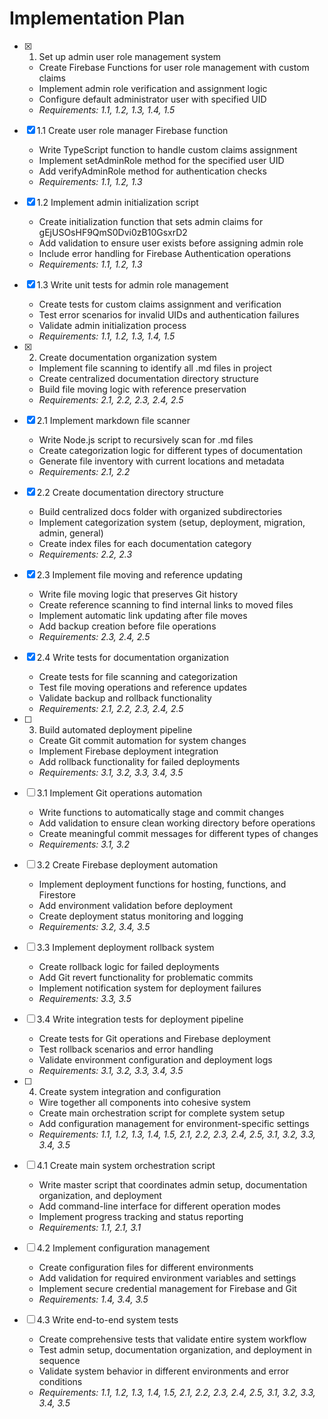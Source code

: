 # Implementation Plan

- [x] 1. Set up admin user role management system





  - Create Firebase Functions for user role management with custom claims
  - Implement admin role verification and assignment logic
  - Configure default administrator user with specified UID
  - _Requirements: 1.1, 1.2, 1.3, 1.4, 1.5_

- [x] 1.1 Create user role manager Firebase function


  - Write TypeScript function to handle custom claims assignment
  - Implement setAdminRole method for the specified user UID
  - Add verifyAdminRole method for authentication checks
  - _Requirements: 1.1, 1.2, 1.3_

- [x] 1.2 Implement admin initialization script


  - Create initialization function that sets admin claims for gEjUSOsHF9QmS0Dvi0zB10GsxrD2
  - Add validation to ensure user exists before assigning admin role
  - Include error handling for Firebase Authentication operations
  - _Requirements: 1.1, 1.2, 1.3_

- [x] 1.3 Write unit tests for admin role management


  - Create tests for custom claims assignment and verification
  - Test error scenarios for invalid UIDs and authentication failures
  - Validate admin initialization process
  - _Requirements: 1.1, 1.2, 1.3, 1.4, 1.5_

- [x] 2. Create documentation organization system




  - Implement file scanning to identify all .md files in project
  - Create centralized documentation directory structure
  - Build file moving logic with reference preservation
  - _Requirements: 2.1, 2.2, 2.3, 2.4, 2.5_

- [x] 2.1 Implement markdown file scanner


  - Write Node.js script to recursively scan for .md files
  - Create categorization logic for different types of documentation
  - Generate file inventory with current locations and metadata
  - _Requirements: 2.1, 2.2_

- [x] 2.2 Create documentation directory structure


  - Build centralized docs folder with organized subdirectories
  - Implement categorization system (setup, deployment, migration, admin, general)
  - Create index files for each documentation category
  - _Requirements: 2.2, 2.3_

- [x] 2.3 Implement file moving and reference updating


  - Write file moving logic that preserves Git history
  - Create reference scanning to find internal links to moved files
  - Implement automatic link updating after file moves
  - Add backup creation before file operations
  - _Requirements: 2.3, 2.4, 2.5_

- [x] 2.4 Write tests for documentation organization


  - Create tests for file scanning and categorization
  - Test file moving operations and reference updates
  - Validate backup and rollback functionality
  - _Requirements: 2.1, 2.2, 2.3, 2.4, 2.5_

- [ ] 3. Build automated deployment pipeline
  - Create Git commit automation for system changes
  - Implement Firebase deployment integration
  - Add rollback functionality for failed deployments
  - _Requirements: 3.1, 3.2, 3.3, 3.4, 3.5_

- [ ] 3.1 Implement Git operations automation
  - Write functions to automatically stage and commit changes
  - Add validation to ensure clean working directory before operations
  - Create meaningful commit messages for different types of changes
  - _Requirements: 3.1, 3.2_

- [ ] 3.2 Create Firebase deployment automation
  - Implement deployment functions for hosting, functions, and Firestore
  - Add environment validation before deployment
  - Create deployment status monitoring and logging
  - _Requirements: 3.2, 3.4, 3.5_

- [ ] 3.3 Implement deployment rollback system
  - Create rollback logic for failed deployments
  - Add Git revert functionality for problematic commits
  - Implement notification system for deployment failures
  - _Requirements: 3.3, 3.5_

- [ ] 3.4 Write integration tests for deployment pipeline
  - Create tests for Git operations and Firebase deployment
  - Test rollback scenarios and error handling
  - Validate environment configuration and deployment logs
  - _Requirements: 3.1, 3.2, 3.3, 3.4, 3.5_

- [ ] 4. Create system integration and configuration
  - Wire together all components into cohesive system
  - Create main orchestration script for complete system setup
  - Add configuration management for environment-specific settings
  - _Requirements: 1.1, 1.2, 1.3, 1.4, 1.5, 2.1, 2.2, 2.3, 2.4, 2.5, 3.1, 3.2, 3.3, 3.4, 3.5_

- [ ] 4.1 Create main system orchestration script
  - Write master script that coordinates admin setup, documentation organization, and deployment
  - Add command-line interface for different operation modes
  - Implement progress tracking and status reporting
  - _Requirements: 1.1, 2.1, 3.1_

- [ ] 4.2 Implement configuration management
  - Create configuration files for different environments
  - Add validation for required environment variables and settings
  - Implement secure credential management for Firebase and Git
  - _Requirements: 1.4, 3.4, 3.5_

- [ ] 4.3 Write end-to-end system tests
  - Create comprehensive tests that validate entire system workflow
  - Test admin setup, documentation organization, and deployment in sequence
  - Validate system behavior in different environments and error conditions
  - _Requirements: 1.1, 1.2, 1.3, 1.4, 1.5, 2.1, 2.2, 2.3, 2.4, 2.5, 3.1, 3.2, 3.3, 3.4, 3.5_